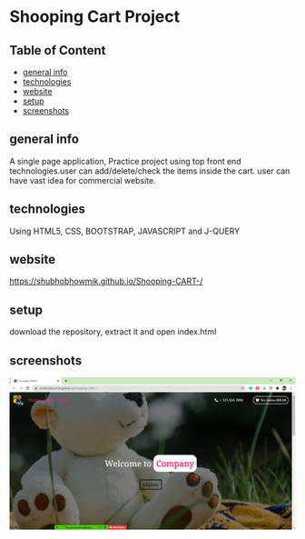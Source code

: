 # Shooping Cart Project

## Table of Content
* [general info](#general-info)
* [technologies](#technologies)
* [website](#website)
* [setup](#setup)
* [screenshots](#screenshots)

## general info
A single page application, Practice project using top front end technologies.user can add/delete/check the items inside the cart. user can have vast idea for commercial website.

## technologies
Using HTML5, CSS, BOOTSTRAP, JAVASCRIPT and J-QUERY

## website
https://shubhobhowmik.github.io/Shooping-CART-/

## setup
download the repository, extract it and open index.html


## screenshots
![screenshot1](./Capture1.png)
